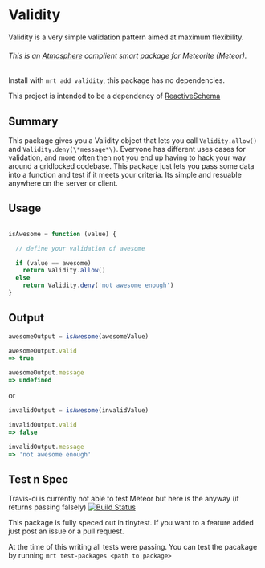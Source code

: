 Validity
===============
Validity is a very simple validation pattern aimed at maximum flexibility.

###### This is an [Atmosphere](https://atmosphere.meteor.com/) complient smart package for Meteorite (Meteor). 
Install with `mrt add validity`, this package has no dependencies.

This project is intended to be a dependency of [ReactiveSchema](https://github.com/CMToups/meteor-reactive-schema)

## Summary 
This package gives you a Validity object that lets you call `Validity.allow()` and  `Validity.deny(\*message*\)`.
Everyone has different uses cases for validation, and more often then not you end up having to hack your way around a gridlocked codebase.
This package just lets you pass some data into a function and test if it meets your criteria. 
Its simple and resuable anywhere on the server or client.


## Usage

```js

isAwesome = function (value) {

  // define your validation of awesome

  if (value == awesome)
    return Validity.allow()
  else
    return Validity.deny('not awesome enough')
}
```

## Output

```js
awesomeOutput = isAwesome(awesomeValue)

awesomeOutput.valid
=> true

awesomeOutput.message
=> undefined
```
or

```js
invalidOutput = isAwesome(invalidValue)

invalidOutput.valid
=> false

invalidOutput.message
=> 'not awesome enough'
```

## Test n Spec
Travis-ci is currently not able to test Meteor but here is the anyway (it returns passing falsely) [![Build Status](https://travis-ci.org/Meteor-Reaction/meteor-validity.png)](https://travis-ci.org/Meteor-Reaction/meteor-validity) 


This package is fully speced out in tinytest. 
If you want to a feature added just post an issue or a pull request.


At the time of this writing all tests were passing. 
You can test the pacakage by running `mrt test-packages <path to package>`




